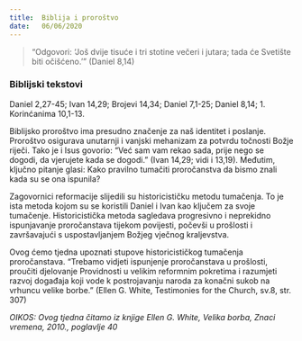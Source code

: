 ```yaml
---
title:  Biblija i proroštvo
date:   06/06/2020
---
```


> <p></p>
> “Odgovori: ‘Još dvije tisuće i tri stotine večeri i jutara; tada će Svetište biti očišćeno.’” (Daniel 8,14)

### Biblijski tekstovi
Daniel 2,27-45; Ivan 14,29; Brojevi 14,34; Daniel 7,1-25; Daniel 8,14; 1. Korinćanima 10,1-13.

Biblijsko proroštvo ima presudno značenje za naš identitet i poslanje. Proroštvo osigurava unutarnji i vanjski mehanizam za potvrdu točnosti Božje riječi. Tako je i Isus govorio: “Već sam vam rekao sada, prije nego se dogodi, da vjerujete kada se dogodi.” (Ivan 14,29; vidi i 13,19). Međutim, ključno pitanje glasi: Kako pravilno tumačiti proročanstva da bismo znali kada su se ona ispunila?

Zagovornici reformacije slijedili su historicističku metodu tumačenja. To je ista metoda kojom su se koristili Daniel i Ivan kao ključem za svoje tumačenje. Historicistička metoda sagledava progresivno i neprekidno ispunjavanje proročanstava tijekom povijesti, počevši u prošlosti i završavajući s uspostavljanjem Božjeg vječnog kraljevstva.

Ovog ćemo tjedna upoznati stupove historicističkog tumačenja proročanstava. “Trebamo vidjeti ispunjenje proročanstava u prošlosti, proučiti djelovanje Providnosti u velikim reformnim pokretima i razumjeti razvoj događaja koji vode k postrojavanju naroda za konačni sukob na vrhuncu velike borbe.” (Ellen G. White, Testimonies for the Church, sv.8, str. 307)

*OIKOS: Ovog tjedna čitamo iz knjige Ellen G. White, Velika borba, Znaci vremena, 2010., poglavlje 40*

